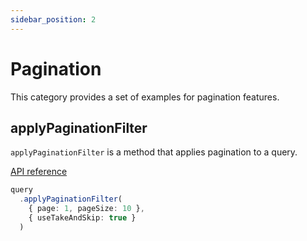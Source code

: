 ```yaml
---
sidebar_position: 2
---
```


# Pagination

This category provides a set of examples for pagination features.

## applyPaginationFilter

`applyPaginationFilter` is a method that applies pagination to a query.

[API reference](/docs/api/pagination/applyPaginationFilter)

```typescript
query
  .applyPaginationFilter(
    { page: 1, pageSize: 10 },
    { useTakeAndSkip: true }
  )
```
